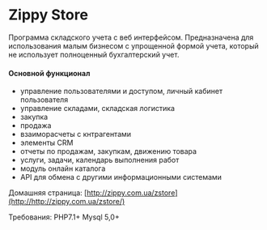 Zippy Store
========
Программа  складского  учета  с  веб интерфейсом. 
 Предназначена для использования малым бизнесом с упрощенной формой учета, который не использует полноценный бухгалтерский учет. 

 
  

#### Основной  функционал
 
* управление пользователями и доступом, личный кабинет пользователя
* управление складами, складская логистика
* закупка
* продажа
* взаиморасчеты с кнтрагентами
* элементы CRM
* отчеты по продажам, закупкам, движению товара
* услуги, задачи, календарь выполнения работ
* модуль онлайн каталога
* API для  обмена  с другими информационными системами

Домашняя страница:  [http://zippy.com.ua/zstore](http://http://zippy.com.ua/zstore/)  

Требования: PHP7.1+    Mysql 5,0+ 
